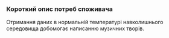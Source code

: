 ### Короткий опис потреб споживача
Отримання даних в нормальній температурі навколишнього середовища добомогає написанню музичних творів.
